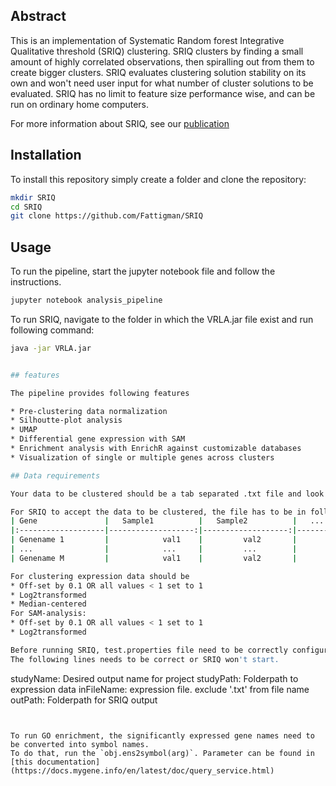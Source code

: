 ## Abstract
This is an implementation of Systematic Random forest Integrative Qualitative threshold (SRIQ) clustering.
SRIQ clusters by finding a small amount of highly correlated observations, then spiralling out from them to create bigger clusters.
SRIQ evaluates clustering solution stability on its own and won't need user input for what number of cluster solutions to be evaluated.
SRIQ has no limit to feature size performance wise, and can be run on ordinary home computers.

For more information about SRIQ, see our [publication](https://www.youtube.com/watch?v=dQw4w9WgXcQ)

## Installation

To install this repository simply create a folder and clone the repository:
```bash
mkdir SRIQ
cd SRIQ
git clone https://github.com/Fattigman/SRIQ
```
## Usage

To run the pipeline, start the jupyter notebook file and follow the instructions.

```python
jupyter notebook analysis_pipeline
```

To run SRIQ, navigate to the folder in which the VRLA.jar file exist and run following command:
```bash
java -jar VRLA.jar


## features

The pipeline provides following features 

* Pre-clustering data normalization
* Silhoutte-plot analysis
* UMAP
* Differential gene expression with SAM
* Enrichment analysis with EnrichR against customizable databases
* Visualization of single or multiple genes across clusters

## Data requirements

Your data to be clustered should be a tab separated .txt file and look like this:

For SRIQ to accept the data to be clustered, the file has to be in following format:
| Gene               |   Sample1          |   Sample2          |   ...              |   SampleN          |
|:-------------------|-------------------:|-------------------:|-------------------:|-------------------:|
| Genename 1         |            val1    |         val2       |         ...        |         valN       |
| ...                |            ...     |         ...        |         ...        |         ...        |
| Genename M         |            val1    |         val2       |         ...        |         valN       |

For clustering expression data should be 
* Off-set by 0.1 OR all values < 1 set to 1
* Log2transformed
* Median-centered
For SAM-analysis:
* Off-set by 0.1 OR all values < 1 set to 1
* Log2transformed

Before running SRIQ, test.properties file need to be correctly configured.
The following lines needs to be correct or SRIQ won't start.
```
studyName: Desired output name for project
studyPath: Folderpath to expression data
inFileName: expression file. exclude '.txt' from file name
outPath: Folderpath for SRIQ output
```


To run GO enrichment, the significantly expressed gene names need to be converted into symbol names.
To do that, run the `obj.ens2symbol(arg)`. Parameter can be found in [this documentation](https://docs.mygene.info/en/latest/doc/query_service.html)
